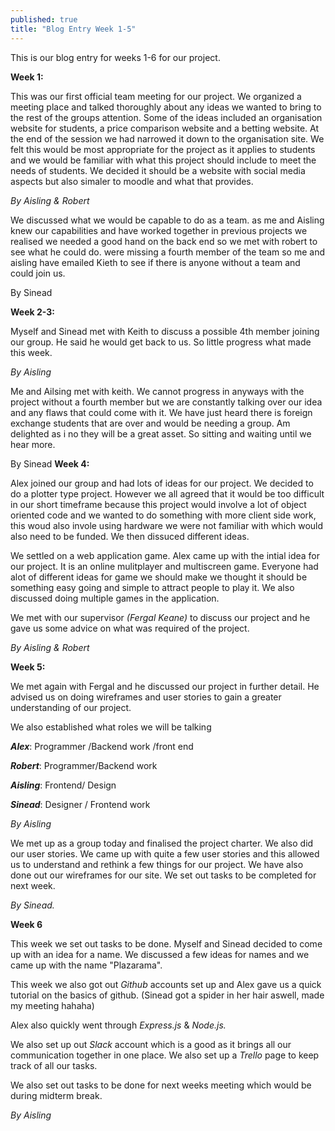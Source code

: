 ```yaml
---
published: true
title: "Blog Entry Week 1-5"
---
```







This is our blog entry for weeks 1-6 for our project.

**Week 1:**

This was our first official team meeting for our project. We organized a meeting place and talked thoroughly about any ideas we wanted to bring to the rest of the groups attention. Some of the ideas included an organisation website for students, a price comparison website and a betting website. At the end of the session we had narrowed it down to the organisation site. We felt this would be most appropriate for the project 
as it applies to students and we would be familiar with what this project should include
to meet the needs of students. We decided it should be a website with social media aspects but also simaler to moodle and what that provides.

_By Aisling & Robert_

We discussed what we would be capable to do as a team. as me and Aisling knew our capabilities and have worked together in previous projects we realised we needed a good hand on the back end so we met with robert to see what he could do. were missing a fourth member of the team so me and aisling have emailed Kieth to see if there is anyone without a team and could join us.

By Sinead

**Week 2-3:**

Myself and Sinead met with Keith to discuss a possible 4th member joining our group. He said he would get back to us. So little progress what made this week.

_By Aisling_

Me and Ailsing met with keith. We cannot progress in anyways with the project without a fourth member but we are constantly talking over our idea and any flaws that could come with it. We have just heard there is foreign exchange students that are over and would be needing a group. Am delighted as i no they will be a great asset. So sitting and waiting until we hear more.

By Sinead
**Week 4:**

Alex joined our group and had lots of ideas for our project. We decided to do a plotter type project. However we all agreed that it would be too difficult in our short timeframe because this project would involve a lot of object oriented code and we wanted to do something with more client side work, this woud also invole using hardware we were not familiar with which would also need to be funded. We then dissuced different ideas.

We settled on a web application game. Alex came up with the intial idea for our project. It is an online mulitplayer and multiscreen game. Everyone had alot of different ideas for game we should make we thought it should be something easy going and simple to attract people to play it. We also discussed doing multiple games in the application.

We met with our supervisor _(Fergal Keane)_ to discuss our project and he gave us some advice on what was required of the project.

_By Aisling & Robert_

**Week 5:**

We met again with Fergal and he discussed our project in further detail. He advised us on doing wireframes and user stories to gain a greater understanding of our project.

We also established what roles we will be talking

**_Alex_**: Programmer /Backend work /front end

**_Robert_**: Programmer/Backend work

**_Aisling_**: Frontend/ Design

_**Sinead**_: Designer / Frontend work

_By Aisling_

We met up as a group today and finalised the project charter. We also did our user stories. We came up with quite a few user stories and this allowed us to understand and rethink a few things for our project. We have also done out our wireframes for our site. We set out tasks to be completed for next week.

_By Sinead._

**Week 6**

This week we set out tasks to be done. Myself and Sinead decided to come up with an idea for a name. We discussed a few ideas for names and we came up with the name "Plazarama".

This week we also got out _Github_ accounts set up and Alex gave us a quick tutorial on the basics of github. (Sinead got a spider in her hair aswell, made my meeting hahaha)

Alex also quickly went through _Express.js_ & _Node.js._

We also set up out _Slack_ account which is a good as it  brings all our communication together in one place. We also set up a _Trello_ page to keep track of all our tasks.

We also set out tasks to be done for next weeks meeting which would be during midterm break.

_By Aisling_
